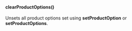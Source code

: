 #### clearProductOptions()

Unsets all product options set using __setProductOption__ or __setProductOptions__.
